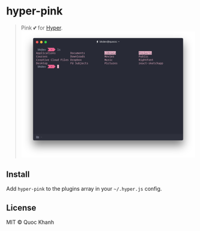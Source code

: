 # hyper-pink
> Pink 💕 for [Hyper](https://hyper.is).
![screenshot](/images/screenshot.png)
## Install

Add `hyper-pink` to the plugins array in your `~/.hyper.js` config.

## License

MIT © Quoc Khanh
